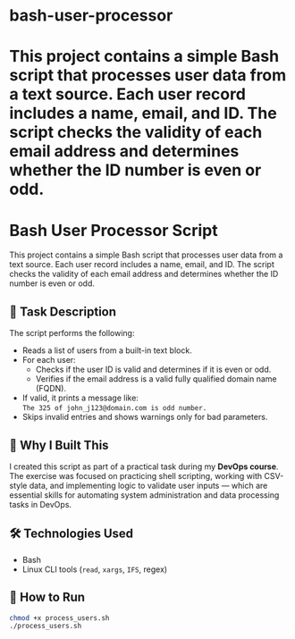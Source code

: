 # bash-user-processor
This project contains a simple Bash script that processes user data from a text source. Each user record includes a name, email, and ID. The script checks the validity of each email address and determines whether the ID number is even or odd.
=======
# Bash User Processor Script

This project contains a simple Bash script that processes user data from a text source. Each user record includes a name, email, and ID. The script checks the validity of each email address and determines whether the ID number is even or odd.

## 🧾 Task Description

The script performs the following:

- Reads a list of users from a built-in text block.
- For each user:
  - Checks if the user ID is valid and determines if it is even or odd.
  - Verifies if the email address is a valid fully qualified domain name (FQDN).
- If valid, it prints a message like:  
  `The 325 of john_j123@domain.com is odd number.`
- Skips invalid entries and shows warnings only for bad parameters.

## 🚀 Why I Built This

I created this script as part of a practical task during my **DevOps course**. The exercise was focused on practicing shell scripting, working with CSV-style data, and implementing logic to validate user inputs — which are essential skills for automating system administration and data processing tasks in DevOps.

## 🛠 Technologies Used

- Bash
- Linux CLI tools (`read`, `xargs`, `IFS`, regex)

## 📂 How to Run

```bash
chmod +x process_users.sh
./process_users.sh

